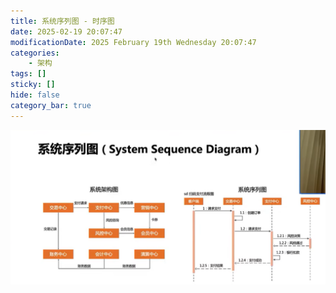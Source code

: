 ```yaml
---
title: 系统序列图 - 时序图
date: 2025-02-19 20:07:47
modificationDate: 2025 February 19th Wednesday 20:07:47
categories: 
	- 架构
tags: []
sticky: []
hide: false
category_bar: true
---
```


![](../../../imgs/Pasted%20image%2020250219200803.png)
